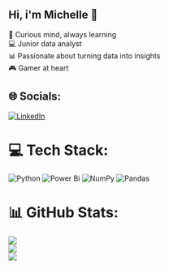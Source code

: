 ## Hi, i'm Michelle 👋

🧠 Curious mind, always learning<br/>
💻 Junior data analyst<br/>
📊 Passionate about turning data into insights<br/>
🎮 Gamer at heart<br/>


## 🌐 Socials:
[![LinkedIn](https://img.shields.io/badge/LinkedIn-%230077B5.svg?logo=linkedin&logoColor=white)](https://linkedin.com/in/https://www.linkedin.com/in/michelle-mendoza-0a643421b/) 

# 💻 Tech Stack:
![Python](https://img.shields.io/badge/python-3670A0?style=for-the-badge&logo=python&logoColor=ffdd54) ![Power Bi](https://img.shields.io/badge/power_bi-F2C811?style=for-the-badge&logo=powerbi&logoColor=black) ![NumPy](https://img.shields.io/badge/numpy-%23013243.svg?style=for-the-badge&logo=numpy&logoColor=white) ![Pandas](https://img.shields.io/badge/pandas-%23150458.svg?style=for-the-badge&logo=pandas&logoColor=white)
# 📊 GitHub Stats:
![](https://github-readme-stats.vercel.app/api?username=michelle-analytics&theme=dracula&hide_border=false&include_all_commits=false&count_private=false)<br/>
![](https://nirzak-streak-stats.vercel.app/?user=michelle-analytics&theme=dracula&hide_border=false)<br/>
![](https://github-readme-stats.vercel.app/api/top-langs/?username=michelle-analytics&theme=dracula&hide_border=false&include_all_commits=false&count_private=false&layout=compact)

<!-- Proudly created with GPRM ( https://gprm.itsvg.in ) -->
